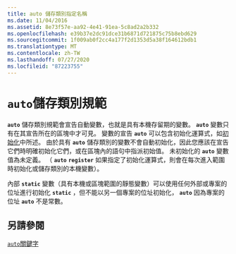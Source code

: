 ```yaml
---
title: auto 儲存類別指定名稱
ms.date: 11/04/2016
ms.assetid: 8e73f57e-aa92-4e41-91ea-5c8ad2a2b332
ms.openlocfilehash: e39b37e2dc91dce31b6871d721875c75b8ebd629
ms.sourcegitcommit: 1f009ab0f2cc4a177f2d1353d5a38f164612bdb1
ms.translationtype: MT
ms.contentlocale: zh-TW
ms.lasthandoff: 07/27/2020
ms.locfileid: "87223755"
---
```

# <a name="auto-storage-class-specifier"></a>`auto`儲存類別規範

**`auto`** 儲存類別規範會宣告自動變數，也就是具有本機存留期的變數。 **`auto`** 變數只有在其宣告所在的區塊中才可見。 變數的宣告 **`auto`** 可以包含初始化運算式，如[初始化](../c-language/initialization.md)中所述。 由於具有 **`auto`** 儲存類別的變數不會自動初始化，因此您應該在宣告它們時明確初始化它們，或在區塊內的語句中指派初始值。 未初始化的 **`auto`** 變數值為未定義。 （ **`auto`** **`register`** 如果指定了初始化運算式，則會在每次進入範圍時初始化或儲存類別的本機變數）。

內部 **`static`** 變數（具有本機或區塊範圍的靜態變數）可以使用任何外部或專案的位址進行初始化 **`static`** ，但不能以另一個專案的位址初始化， **`auto`** 因為專案的位址 **`auto`** 不是常數。

## <a name="see-also"></a>另請參閱

[`auto`關鍵字](../cpp/auto-keyword.md)
